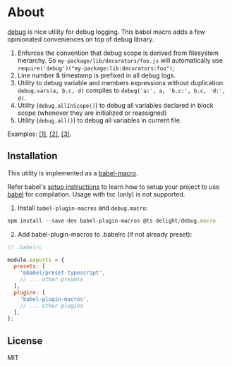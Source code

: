 # About

[debug](https://www.npmjs.com/package/debug) is nice utility for debug logging. This babel macro adds a few opinionated conveniences on top of debug library.

1. Enforces the convention that debug scope is derived from filesystem hierarchy. So `my-package/lib/decorators/foo.js` will automatically use `require('debug')("my-package:lib:decorators:foo")`;
2. Line number & timestamp is prefixed in all debug logs.
3. Utility to debug variable and members expressions without duplication: `debug.vars(a, b.c, d)` compiles to `debug('a:', a, 'b.c:', b.c, 'd:', d)`.
4. Utility (`debug.allInScope()`) to debug all variables declared in block scope (whenever they are initialized or reassigned)
5. Utility (`debug.all()`) to debug all variables in current file.

Examples: [[1]](https://github.com/ts-delight/debug.macro/blob/master/__specs__/__fixtures__/index.1.ts), [[2]](https://github.com/ts-delight/debug.macro/blob/master/__specs__/__fixtures__/index.2.ts), [[3]](https://github.com/ts-delight/debug.macro/blob/master/__specs__/__fixtures__/index.3.ts).

## Installation

This utility is implemented as a [babel-macro](https://github.com/kentcdodds/babel-plugin-macros).

Refer babel's [setup instructions](https://babeljs.io/setup) to learn how to setup your project to use [babel](https://babeljs.io) for compilation. Usage with tsc (only) is not supported.

1. Install `babel-plugin-macros` and `debug.macro`:

```js
npm install --save-dev babel-plugin-macros @ts-delight/debug.macro
```

2. Add babel-plugin-macros to .babelrc (if not already preset):

```js
// .babelrc

module.exports = {
  presets: [
    '@babel/preset-typescript',
    // ... other presets
  ],
  plugins: [
    'babel-plugin-macros',
    // ... other plugins
  ],
};
```

## License

MIT
